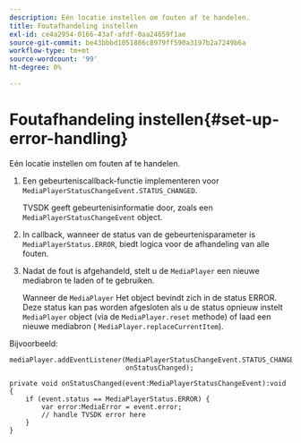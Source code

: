 ```yaml
---
description: Eén locatie instellen om fouten af te handelen.
title: Foutafhandeling instellen
exl-id: ce4a2954-0166-43af-afdf-0aa24659f1ae
source-git-commit: be43bbbd1051886c8979ff590a3197b2a7249b6a
workflow-type: tm+mt
source-wordcount: '99'
ht-degree: 0%

---
```


# Foutafhandeling instellen{#set-up-error-handling}

Eén locatie instellen om fouten af te handelen.

1. Een gebeurteniscallback-functie implementeren voor `MediaPlayerStatusChangeEvent.STATUS_CHANGED`.

   TVSDK geeft gebeurtenisinformatie door, zoals een `MediaPlayerStatusChangeEvent` object.
1. In callback, wanneer de status van de gebeurtenisparameter is `MediaPlayerStatus.ERROR`, biedt logica voor de afhandeling van alle fouten.
1. Nadat de fout is afgehandeld, stelt u de `MediaPlayer` een nieuwe mediabron te laden of te gebruiken.

   Wanneer de `MediaPlayer` Het object bevindt zich in de status ERROR. Deze status kan pas worden afgesloten als u de status opnieuw instelt `MediaPlayer` object (via de `MediaPlayer.reset` methode) of laad een nieuwe mediabron ( `MediaPlayer.replaceCurrentItem`).

<!--<a id="example_49FF225E92EA494AA06B2E5F26101F4C"></a>-->

Bijvoorbeeld:

```
mediaPlayer.addEventListener(MediaPlayerStatusChangeEvent.STATUS_CHANGED,  
                             onStatusChanged); 
 
private void onStatusChanged(event:MediaPlayerStatusChangeEvent):void { 
    if (event.status == MediaPlayerStatus.ERROR) { 
        var error:MediaError = event.error; 
        // handle TVSDK error here 
    } 
} 
```
